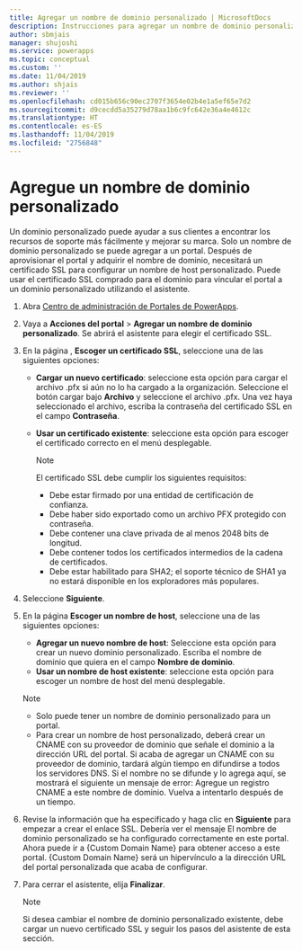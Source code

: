 ```yaml
---
title: Agregar un nombre de dominio personalizado | MicrosoftDocs
description: Instrucciones para agregar un nombre de dominio personalizado.
author: sbmjais
manager: shujoshi
ms.service: powerapps
ms.topic: conceptual
ms.custom: ''
ms.date: 11/04/2019
ms.author: shjais
ms.reviewer: ''
ms.openlocfilehash: cd015b656c90ec2707f3654e02b4e1a5ef65e7d2
ms.sourcegitcommit: d9cecdd5a35279d78aa1b6c9fc642e36a4e4612c
ms.translationtype: HT
ms.contentlocale: es-ES
ms.lasthandoff: 11/04/2019
ms.locfileid: "2756848"
---
```

# <a name="add-a-custom-domain-name"></a>Agregue un nombre de dominio personalizado

Un dominio personalizado puede ayudar a sus clientes a encontrar los recursos de soporte más fácilmente y mejorar su marca. Solo un nombre de dominio personalizado se puede agregar a un portal. Después de aprovisionar el portal y adquirir el nombre de dominio, necesitará un certificado SSL para configurar un nombre de host personalizado. Puede usar el certificado SSL comprado para el dominio para vincular el portal a un dominio personalizado utilizando el asistente.

1. Abra [Centro de administración de Portales de PowerApps](admin-overview.md).

2. Vaya a **Acciones del portal** > **Agregar un nombre de dominio personalizado**. Se abrirá el asistente para elegir el certificado SSL.

3. En la página , **Escoger un certificado SSL**, seleccione una de las siguientes opciones:
   - **Cargar un nuevo certificado**: seleccione esta opción para cargar el archivo .pfx si aún no lo ha cargado a la organización. Seleccione el botón cargar bajo **Archivo** y seleccione el archivo .pfx. Una vez haya seleccionado el archivo, escriba la contraseña del certificado SSL en el campo **Contraseña**.
   - **Usar un certificado existente**: seleccione esta opción para escoger el certificado correcto en el menú desplegable.

     > [!Note]
     > El certificado SSL debe cumplir los siguientes requisitos:
     > - Debe estar firmado por una entidad de certificación de confianza.
     > - Debe haber sido exportado como un archivo PFX protegido con contraseña.
     > - Debe contener una clave privada de al menos 2048 bits de longitud.
     > - Debe contener todos los certificados intermedios de la cadena de certificados.
     > - Debe estar habilitado para SHA2; el soporte técnico de SHA1 ya no estará disponible en los exploradores más populares.

4. Seleccione **Siguiente**.

5. En la página **Escoger un nombre de host**, seleccione una de las siguientes opciones:
    - **Agregar un nuevo nombre de host**: Seleccione esta opción para crear un nuevo dominio personalizado. Escriba el nombre de dominio que quiera en el campo **Nombre de dominio**.
    - **Usar un nombre de host existente**: seleccione esta opción para escoger un nombre de host del menú desplegable. 
   
   > [!Note]
   > - Solo puede tener un nombre de dominio personalizado para un portal. 
   > - Para crear un nombre de host personalizado, deberá crear un CNAME con su proveedor de dominio que señale el dominio a la dirección URL del portal. Si acaba de agregar un CNAME con su proveedor de dominio, tardará algún tiempo en difundirse a todos los servidores DNS. Si el nombre no se difunde y lo agrega aquí, se mostrará el siguiente un mensaje de error: Agregue un registro CNAME a este nombre de dominio. Vuelva a intentarlo después de un tiempo.

6. Revise la información que ha especificado y haga clic en **Siguiente** para empezar a crear el enlace SSL. Debería ver el mensaje El nombre de dominio personalizado se ha configurado correctamente en este portal. Ahora puede ir a {Custom Domain Name} para obtener acceso a este portal. {Custom Domain Name} será un hipervínculo a la dirección URL del portal personalizada que acaba de configurar.

7. Para cerrar el asistente, elija **Finalizar**.

    > [!Note]
    > Si desea cambiar el nombre de dominio personalizado existente, debe cargar un nuevo certificado SSL y seguir los pasos del asistente de esta sección.
    

